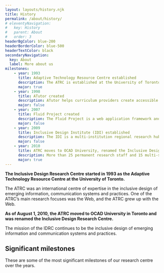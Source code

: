 ```yaml
---
layout: layouts/history.njk
title: History
permalink: /about/history/
# eleventyNavigation:
#   key: History
#   parent: About
#   order: 3
headerBgColor: blue-200
headerBorderColor: blue-500
headerTextColor: black
secondaryNavigation:
  key: About
  label: More about us
milestones:
    - year: 1993
      title: Adaptive Technology Resource Centre established
      description: The ATRC is established at the University of Toronto.
      major: true
    - year: 1998
      title: ATutor created
      description: ATutor helps curriculum providers create accessible learning resources
      major: false
    - year: 2007
      title: Fluid Project created
      description: The Fluid Project is a web application framework and library of web components that helps technologists build accessibility into the foundation
      major: false
    - year: 2009
      title: Inclusive Design Institute (IDI) established
      description: The IDI is a multi-institution regional research hub focusing on digital inclusion, funded by the Canada Foundation for Innovation and the Ontario Ministry of Research and Innovation. Post-secondary partner institutions include York University, Ryerson University, the University of Toronto, UOIT, Sheridan College, Seneca College and George Brown College.
      major: false
    - year: 2010
      title: ATRC moves to OCAD University, renamed the Inclusive Design Research Centre
      description: More than 25 permanent research staff and 15 multi-sector, international and national research projects made the transition to a new home at OCAD University.
      major: true
---
```

**The Inclusive Design Research Centre started in 1993 as the Adaptive Technology Resource Centre at the University of Toronto.**

The ATRC was an international centre of expertise in the inclusive design of emerging information, communication systems and practices. One of the ATRC’s main research focuses was the Web, and the ATRC grew up with the Web.

**As of August 1, 2010, the ATRC moved to OCAD University in Toronto and was renamed the Inclusive Design Research Centre.**

The mission of the IDRC continues to be the inclusive design of emerging information and communication systems and practices.

## Significant milestones

These are some of the most significant milestones of our research centre over the years.

